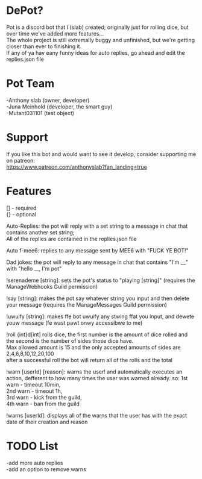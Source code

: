 # DePot?
Pot is a discord bot that I (slab) created; originally just for rolling dice, but over time we've added more features...   
The whole project is still extremally buggy and unfinished, but we're getting closer than ever to finishing it.  
If any of ya hav eany funny ideas for auto replies, go ahead and edit the replies.json file   

# Pot Team
-Anthony slab (owner, developer)  
-Juna Meinhold (developer, the smart guy)  
-Mutant031101 (test object)  

# Support
If you like this bot and would want to see it develop, consider supporting me on patreon:  
https://www.patreon.com/anthonyslab?fan_landing=true  

# Features
[] - required  
{} - optional  

Auto-Replies: the pot will reply with a set string to a message in chat that contains another set string;  
All of the replies are contained in the replies.json file  

Auto f-mee6: replies to any message sent by MEE6 with "FUCK YE BOT!"

Dad jokes: the pot will reply to any message in chat that contains "I'm __" with "hello __, I'm pot"

!serenademe [string]: sets the pot's status to "playing [string]" (requires the ManageWebhooks Guild permission)

!say [string]: makes the pot say whatever string you input and then delete your message (requires the ManageMessages Guild permission) 
  
!uwuify [string]: makes ffe bot uwuify any stwing ffat you input, and dewete youw message (fe wast pawt onwy accessibwe to me)
  
!roll {int}d[int] rolls dice, the first number is the amount of dice rolled and the second is the number of sides those dice have.  
Max allowed amount is 15 and the only accepted amounts of sides are 2,4,6,8,10,12,20,100  
after a successful roll the bot will return all of the rolls and the total  
  
!warn [userId] [reason]: warns the user! and automatically executes an action, defferent to how many times the user was warned already. so:
1st warn - timeout 10min,  
2nd warn - timeout 1h,  
3rd warn - kick from the guild,  
4th warn - ban from the guild   

!warns [userId]: displays all of the warns that the user has with the exact date of their creation and reason

# TODO List
-add more auto replies  
-add an option to remove warns   
